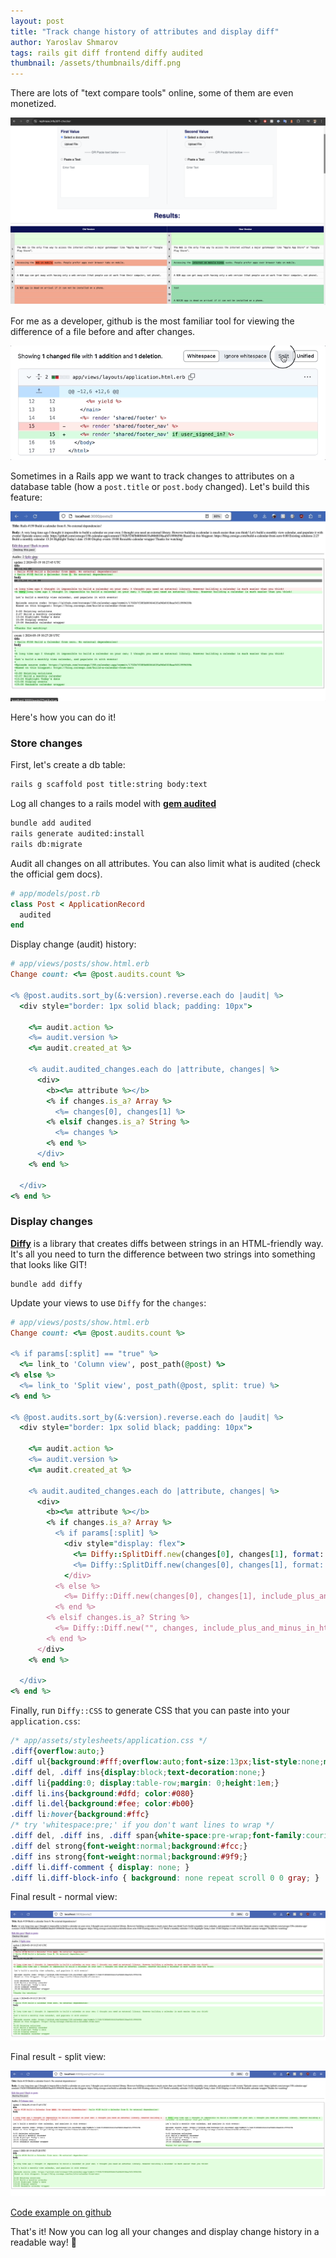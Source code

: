 ```yaml
---
layout: post
title: "Track change history of attributes and display diff"
author: Yaroslav Shmarov
tags: rails git diff frontend diffy audited
thumbnail: /assets/thumbnails/diff.png
---
```


There are lots of "text compare tools" online, some of them are even monetized.

![diff-rephrase](/assets/images/diff-rephrase.png)

For me as a developer, github is the most familiar tool for viewing the difference of a file before and after changes.

![diff-github-split-unufied](/assets/images/diff-github-split-unufied.gif)

Sometimes in a Rails app we want to track changes to attributes on a database table (how a `post.title` or `post.body` changed). Let's build this feature:

![audited-diff-column-split-views](/assets/images/audited-diff-column-split-views.gif)

Here's how you can do it!

### Store changes

First, let's create a db table:

```sh
rails g scaffold post title:string body:text
```

Log all changes to a rails model with [**gem audited**](https://github.com/collectiveidea/audited)

```sh
bundle add audited
rails generate audited:install
rails db:migrate
```

Audit all changes on all attributes. You can also limit what is audited (check the official gem docs).

```ruby
# app/models/post.rb
class Post < ApplicationRecord
  audited
end
```

Display change (audit) history:

```ruby
# app/views/posts/show.html.erb
Change count: <%= @post.audits.count %>

<% @post.audits.sort_by(&:version).reverse.each do |audit| %>
  <div style="border: 1px solid black; padding: 10px">

    <%= audit.action %>
    <%= audit.version %>
    <%= audit.created_at %>

    <% audit.audited_changes.each do |attribute, changes| %>
      <div>
        <b><%= attribute %></b>
        <% if changes.is_a? Array %>
          <%= changes[0], changes[1] %>
        <% elsif changes.is_a? String %>
          <%= changes %>
        <% end %>
      </div>
    <% end %>

  </div>
<% end %>
```

### Display changes

[**Diffy**](https://github.com/samg/diffy) is a library that creates diffs between strings in an HTML-friendly way. It's all you need to turn the difference between two strings into something that looks like GIT!

```
bundle add diffy
```

Update your views to use `Diffy` for the `changes`:

```ruby
# app/views/posts/show.html.erb
Change count: <%= @post.audits.count %>

<% if params[:split] == "true" %>
  <%= link_to 'Column view', post_path(@post) %>
<% else %>
  <%= link_to 'Split view', post_path(@post, split: true) %>
<% end %>

<% @post.audits.sort_by(&:version).reverse.each do |audit| %>
  <div style="border: 1px solid black; padding: 10px">

    <%= audit.action %>
    <%= audit.version %>
    <%= audit.created_at %>

    <% audit.audited_changes.each do |attribute, changes| %>
      <div>
        <b><%= attribute %></b>
        <% if changes.is_a? Array %>
          <% if params[:split] %>
            <div style="display: flex">
              <%= Diffy::SplitDiff.new(changes[0], changes[1], format: :html).left.html_safe %>
              <%= Diffy::SplitDiff.new(changes[0], changes[1], format: :html).right.html_safe %>
            </div>
          <% else %>
            <%= Diffy::Diff.new(changes[0], changes[1], include_plus_and_minus_in_html: true, include_diff_info: true).to_s(:html).html_safe %>
          <% end %>
        <% elsif changes.is_a? String %>
          <%= Diffy::Diff.new("", changes, include_plus_and_minus_in_html: true).to_s(:html).html_safe %>
        <% end %>
      </div>
    <% end %>

  </div>
<% end %>
```

Finally, run `Diffy::CSS` to generate CSS that you can paste into your `application.css`:

```css
/* app/assets/stylesheets/application.css */
.diff{overflow:auto;}
.diff ul{background:#fff;overflow:auto;font-size:13px;list-style:none;margin:0;padding:0;display:table;width:100%;}
.diff del, .diff ins{display:block;text-decoration:none;}
.diff li{padding:0; display:table-row;margin: 0;height:1em;}
.diff li.ins{background:#dfd; color:#080}
.diff li.del{background:#fee; color:#b00}
.diff li:hover{background:#ffc}
/* try 'whitespace:pre;' if you don't want lines to wrap */
.diff del, .diff ins, .diff span{white-space:pre-wrap;font-family:courier;}
.diff del strong{font-weight:normal;background:#fcc;}
.diff ins strong{font-weight:normal;background:#9f9;}
.diff li.diff-comment { display: none; }
.diff li.diff-block-info { background: none repeat scroll 0 0 gray; }
```

Final result - normal view:

![audited-diff-column](/assets/images/audited-diff-column.png)

Final result - split view:

![audited-diff-split](/assets/images/audited-diff-split.png)

[Code example on github](https://github.com/corsego/diff-app/commit/10204bbb8c68333749980f1917b22b14afb6b51f)

That's it! Now you can log all your changes and display change history in a readable way! 🤠
